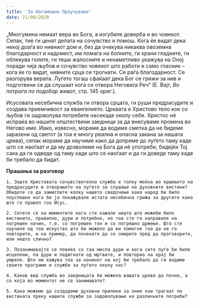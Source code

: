 ```yaml
---
title: 'За Натамошно Проучување'
date: 21/08/2020
---
```


„Многумина немаат вера во Богa, a изгубиле доверба и во човекот. Сепак, тие ги ценат делата на сочувство и помош. Кога ќе видат дека некој доаѓа во нивниот дом и, без да очекува никаква овоземна благодарност и надомест, им помага на болните, ги храни гладните, ги облекува голите, ги теши жалосните и ненаметливо укажува на Оној поради чија љубов и сочувство човекот што работи е само гласник – кога ќе го видат, нивните срца се трогнати. Се раѓа благодарност. Се разгорува верата. Луѓето тогаш сфаќаат дека Бог се грижи за нив и подготвени се да слушаат кога се отвора Неговата Реч“ (Е. Вајт, *Во потрага по подобар живот*, стр. 145 ориг.).

Исусовата несебична служба ги отвора срцата, ги руши предрасудите и создава приемчивост за евангелието. Црквата е Христово тело кое со љубов ги задоволува потребите насекаде околу себе. Христос нѐ испраќа во нашите општествени заедници за да внесуваме промена во Негово име. Иако, извесно, мораме да водиме сметка да не бидеме заразени од светот (а тоа е многу реална и опасна закана за нашата црква), сепак мораме да научиме како да допреме до луѓето таму каде што се наоѓаат и да му дозволиме на Бога да нѐ употреби, бидејќи Тој сака да ги одведе од таму каде што се наоѓаат и да ги доведе таму каде би требало да бидат.

**Прашања за разговор**

`1. Зошто Христовата сочувствителна служба е толку моќна во кршењето на предрасудите и отворањето на луѓето за слушање на духовните вистини? Обидете се да замислите колку нашето сведочење како народ би било поуспешно кога би ја покажувале истата несебична грижа за другите како што го правел тоа Исус.`

`2. Сетете се на моментите кога сте кажале нешто што можеби било вистинито, правилно, дури и потребно, но тоа сте го направиле на погрешен начин, т.е. со погрешен тон и со погрешно држење. Што сте научиле од тоа искуство што би можело да ви помогне тоа да не го повторите, и на пример, да почекате да се смирите пред да проговорите, или нешто слично?`

`3. Позанимавајте се повеќе со таа мисла дури и кога сите луѓе би биле исцелени, па дури и подигнати од мртвите, и повторно на крај би умреле. Што ни кажува тоа за начинот на кој би требало да ги водиме своите програми и служби за луѓето околу нас?`

`4. Каков вид служба во заедницата би можела вашата црква да почне, а со која во моментот не се занимавате?`

`5. Како можеме да создадеме духовни прилики за оние кои трагаат по вистината преку нашите служби за задоволување на различните потреби?`